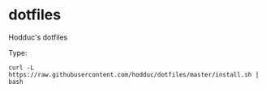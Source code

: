 dotfiles
========

Hodduc's dotfiles

  Type:
  
    curl -L https://raw.githubusercontent.com/hodduc/dotfiles/master/install.sh | bash
